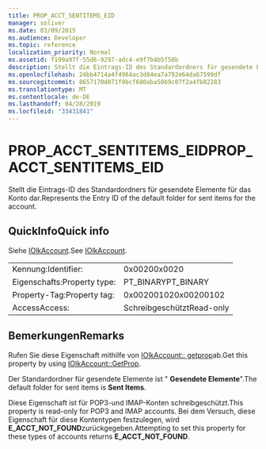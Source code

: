 ```yaml
---
title: PROP_ACCT_SENTITEMS_EID
manager: soliver
ms.date: 03/09/2015
ms.audience: Developer
ms.topic: reference
localization_priority: Normal
ms.assetid: f199a97f-55d6-9297-adc4-e9f7b4b5f58b
description: Stellt die Eintrags-ID des Standardordners für gesendete Elemente für das Konto dar.
ms.openlocfilehash: 24bb4714a4f4964ac3d84ea7a792e64da67599df
ms.sourcegitcommit: 8657170d071f9bcf680aba50b9c07f2a4fb82283
ms.translationtype: MT
ms.contentlocale: de-DE
ms.lasthandoff: 04/28/2019
ms.locfileid: "33431841"
---
```

# <a name="propacctsentitemseid"></a><span data-ttu-id="519a6-103">PROP_ACCT_SENTITEMS_EID</span><span class="sxs-lookup"><span data-stu-id="519a6-103">PROP_ACCT_SENTITEMS_EID</span></span>

<span data-ttu-id="519a6-104">Stellt die Eintrags-ID des Standardordners für gesendete Elemente für das Konto dar.</span><span class="sxs-lookup"><span data-stu-id="519a6-104">Represents the Entry ID of the default folder for sent items for the account.</span></span> 
  
## <a name="quick-info"></a><span data-ttu-id="519a6-105">QuickInfo</span><span class="sxs-lookup"><span data-stu-id="519a6-105">Quick info</span></span>

<span data-ttu-id="519a6-106">Siehe [IOlkAccount](iolkaccount.md).</span><span class="sxs-lookup"><span data-stu-id="519a6-106">See [IOlkAccount](iolkaccount.md).</span></span>
  
|||
|:-----|:-----|
|<span data-ttu-id="519a6-107">Kennung:</span><span class="sxs-lookup"><span data-stu-id="519a6-107">Identifier:</span></span>  <br/> |<span data-ttu-id="519a6-108">0x0020</span><span class="sxs-lookup"><span data-stu-id="519a6-108">0x0020</span></span>  <br/> |
|<span data-ttu-id="519a6-109">Eigenschafts:</span><span class="sxs-lookup"><span data-stu-id="519a6-109">Property type:</span></span>  <br/> |<span data-ttu-id="519a6-110">PT_BINARY</span><span class="sxs-lookup"><span data-stu-id="519a6-110">PT_BINARY</span></span>  <br/> |
|<span data-ttu-id="519a6-111">Property-Tag:</span><span class="sxs-lookup"><span data-stu-id="519a6-111">Property tag:</span></span>  <br/> |<span data-ttu-id="519a6-112">0x00200102</span><span class="sxs-lookup"><span data-stu-id="519a6-112">0x00200102</span></span>  <br/> |
|<span data-ttu-id="519a6-113">Access</span><span class="sxs-lookup"><span data-stu-id="519a6-113">Access:</span></span>  <br/> |<span data-ttu-id="519a6-114">Schreibgeschützt</span><span class="sxs-lookup"><span data-stu-id="519a6-114">Read-only</span></span>  <br/> |
   
## <a name="remarks"></a><span data-ttu-id="519a6-115">Bemerkungen</span><span class="sxs-lookup"><span data-stu-id="519a6-115">Remarks</span></span>

<span data-ttu-id="519a6-116">Rufen Sie diese Eigenschaft mithilfe von [IOlkAccount:: getprop](iolkaccount-getprop.md)ab.</span><span class="sxs-lookup"><span data-stu-id="519a6-116">Get this property by using [IOlkAccount::GetProp](iolkaccount-getprop.md).</span></span>
  
<span data-ttu-id="519a6-117">Der Standardordner für gesendete Elemente ist " **Gesendete Elemente**".</span><span class="sxs-lookup"><span data-stu-id="519a6-117">The default folder for sent items is **Sent Items**.</span></span>
  
<span data-ttu-id="519a6-118">Diese Eigenschaft ist für POP3-und IMAP-Konten schreibgeschützt.</span><span class="sxs-lookup"><span data-stu-id="519a6-118">This property is read-only for POP3 and IMAP accounts.</span></span> <span data-ttu-id="519a6-119">Bei dem Versuch, diese Eigenschaft für diese Kontentypen festzulegen, wird **E_ACCT_NOT_FOUND**zurückgegeben.</span><span class="sxs-lookup"><span data-stu-id="519a6-119">Attempting to set this property for these types of accounts returns **E_ACCT_NOT_FOUND**.</span></span> 
  

